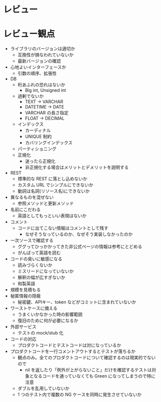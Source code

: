 レビュー
=============

# レビュー観点

* ライブラリのバージョンは適切か
  + 互換性が損なわれていないか
  + 最新バージョンの確認
* 心地よいインターフェースか
  + 引数の順序、拡張性
* DB
  + 桁あふれの恐れはないか
    - Big int, Unsigned int
  + 過剰でないか
    - TEXT -> VARCHAR
    - DATETIME -> DATE
    - VARCHAR の長さ指定
    - FLOAT -> DECIMAL
  + インデックス
    - カーディナル
    - UNIQUE 制約
    - カバリングインデックス
  + パーティショニング
  + 正規化
    - 迷ったら正規化
    - 非正規化する場合はメリットとデメリットを説明する
* REST
  + 標準的な REST に落とし込めないか
  + カスタム URL でシンプルにできないか
  + 動詞は名詞(リソース名)にできないか
* 異なるものを混ぜない
  + 参照メソッドと更新メソッド
* 名前にこだわる
  + 英語としてもっといい表現はないか
* コメント
  + コードに出てこない情報はコメントとして残す
    - なぜそうなっているのか、なぜそう実装しなかったのか
* 一次ソースで確認する
  + ググってひっかかってきた非公式ページの情報は参考にとどめる
  + がんばって英語を読む
* コードの臭いに敏感になる
  + 読みづらくないか
  + ミスリードになっていないか
  + 解釈の幅が広すぎないか
  + 和製英語
* 規模を見積もる
* 秘匿情報の隠蔽
  + 秘密鍵、APIキー、token などがコミットに含まれていないか
* ワーストケースに備える
  + うまくいかなかった時の影響範囲
  + 復旧のために何が必要になるか
* 外部サービス
  + テストの mock/stub 化
* コードの対応
  + プロダクトコードとテストコードは対になっているか
* プロダクトコードを一行コメントアウトするとテストが落ちるか
  + 観点のみ。全てのプロダクトコードについて確認するのは現実的でないので
    - nil を返したり「例外が上がらないこと」だけを確認するテストは対象となるコードを通っていなくても Green になってしまうので特に注意
  + ダブルを乱用していないか
  + 1 つのテスト内で複数の NG ケースを同時に発生させていないか
